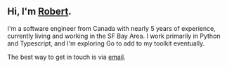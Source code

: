 ## Hi, I'm [Robert](https://robertdumitru.me/).

I'm a software engineer from Canada with nearly 5 years of experience, currently living and working in the SF Bay Area. I work primarily in Python and Typescript, and I'm exploring Go to add to my toolkit eventually.

The best way to get in touch is via [email](mailto:robert@altonsys.com).
